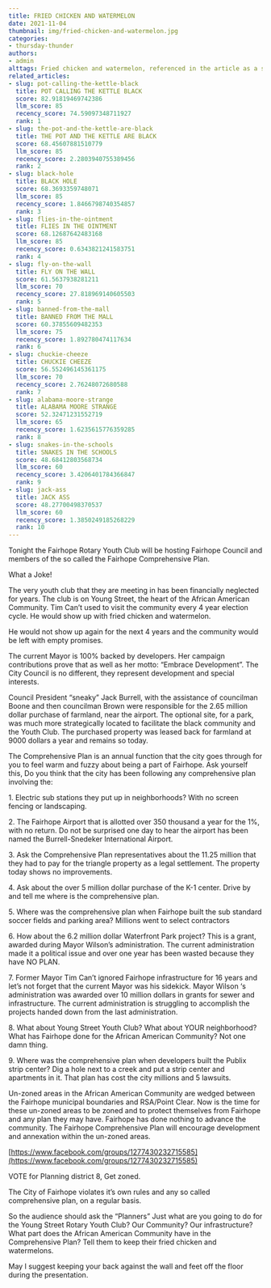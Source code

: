 ```yaml
---
title: FRIED CHICKEN AND WATERMELON
date: 2021-11-04
thumbnail: img/fried-chicken-and-watermelon.jpg
categories:
- thursday-thunder
authors:
- admin
alttags: Fried chicken and watermelon, referenced in the article as a symbol of political neglect toward the African American commu...
related_articles:
- slug: pot-calling-the-kettle-black
  title: POT CALLING THE KETTLE BLACK
  score: 82.91819469742386
  llm_score: 85
  recency_score: 74.59097348711927
  rank: 1
- slug: the-pot-and-the-kettle-are-black
  title: THE POT AND THE KETTLE ARE BLACK
  score: 68.45607881510779
  llm_score: 85
  recency_score: 2.2803940755389456
  rank: 2
- slug: black-hole
  title: BLACK HOLE
  score: 68.3693359748071
  llm_score: 85
  recency_score: 1.8466798740354857
  rank: 3
- slug: flies-in-the-ointment
  title: FLIES IN THE OINTMENT
  score: 68.12687642483168
  llm_score: 85
  recency_score: 0.6343821241583751
  rank: 4
- slug: fly-on-the-wall
  title: FLY ON THE WALL
  score: 61.5637938281211
  llm_score: 70
  recency_score: 27.818969140605503
  rank: 5
- slug: banned-from-the-mall
  title: BANNED FROM THE MALL
  score: 60.37855609482353
  llm_score: 75
  recency_score: 1.892780474117634
  rank: 6
- slug: chuckie-cheeze
  title: CHUCKIE CHEEZE
  score: 56.552496145361175
  llm_score: 70
  recency_score: 2.76248072680588
  rank: 7
- slug: alabama-moore-strange
  title: ALABAMA MOORE STRANGE
  score: 52.32471231552719
  llm_score: 65
  recency_score: 1.6235615776359285
  rank: 8
- slug: snakes-in-the-schools
  title: SNAKES IN THE SCHOOLS
  score: 48.68412803568734
  llm_score: 60
  recency_score: 3.4206401784366847
  rank: 9
- slug: jack-ass
  title: JACK ASS
  score: 48.27700498370537
  llm_score: 60
  recency_score: 1.3850249185268229
  rank: 10
---
```

Tonight the Fairhope Rotary Youth Club will be hosting Fairhope Council and members of the so called the Fairhope Comprehensive Plan.

What a Joke!

The very youth club that they are meeting in has been financially neglected for years. The club is on Young Street, the heart of the African American Community. Tim Can’t used to visit the community every 4 year election cycle. He would show up with fried chicken and watermelon.

He would not show up again for the next 4 years and the community would be left with empty promises.

The current Mayor is 100% backed by developers. Her campaign contributions prove that as well as her motto: “Embrace Development”. The City Council is no different, they represent development and special interests.

Council President “sneaky” Jack Burrell, with the assistance of councilman Boone and then councilman Brown were responsible for the 2.65 million dollar purchase of farmland, near the airport. The optional site, for a park, was much more strategically located to facilitate the black community and the Youth Club. The purchased property was leased back for farmland at 9000 dollars a year and remains so today.

The Comprehensive Plan is an annual function that the city goes through for you to feel warm and fuzzy about being a part of Fairhope. Ask yourself this, Do you think that the city has been following any comprehensive plan involving the:

1\. Electric sub stations they put up in neighborhoods? With no screen fencing or landscaping.

2\. The Fairhope Airport that is allotted over 350 thousand a year for the 1%, with no return. Do not be surprised one day to hear the airport has been named the Burrell-Snedeker International Airport.

3\. Ask the Comprehensive Plan representatives about the 11.25 million that they had to pay for the triangle property as a legal settlement. The property today shows no improvements.

4\. Ask about the over 5 million dollar purchase of the K-1 center. Drive by and tell me where is the comprehensive plan.

5\. Where was the comprehensive plan when Fairhope built the sub standard soccer fields and parking area? Millions went to select contractors

6\. How about the 6.2 million dollar Waterfront Park project? This is a grant, awarded during Mayor Wilson’s administration. The current administration made it a political issue and over one year has been wasted because they have NO PLAN.

7\. Former Mayor Tim Can’t ignored Fairhope infrastructure for 16 years and let’s not forget that the current Mayor was his sidekick. Mayor Wilson ‘s administration was awarded over 10 million dollars in grants for sewer and infrastructure. The current administration is struggling to accomplish the projects handed down from the last administration.

8\. What about Young Street Youth Club? What about YOUR neighborhood? What has Fairhope done for the African American Community? Not one damn thing.

9\. Where was the comprehensive plan when developers built the Publix strip center? Dig a hole next to a creek and put a strip center and apartments in it. That plan has cost the city millions and 5 lawsuits.

Un-zoned areas in the African American Community are wedged between the Fairhope municipal boundaries and RSA/Point Clear. Now is the time for these un-zoned areas to be zoned and to protect themselves from Fairhope and any plan they may have. Fairhope has done nothing to advance the community. The Fairhope Comprehensive Plan will encourage development and annexation within the un-zoned areas.

[https://www.facebook.com/groups/1277430232715585](https://www.facebook.com/groups/1277430232715585)

VOTE for Planning district 8, Get zoned.

The City of Fairhope violates it’s own rules and any so called comprehensive plan, on a regular basis.

So the audience should ask the “Planners” Just what are you going to do for the Young Street Rotary Youth Club? Our Community? Our infrastructure? What part does the African American Community have in the Comprehensive Plan? Tell them to keep their fried chicken and watermelons.

May I suggest keeping your back against the wall and feet off the floor during the presentation.
